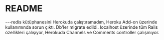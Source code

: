# README


---redis kütüphanesini Herokuda çalıştıramadım, Heroku Add-on üzerinde kullanımında sorun çıktı. Db'ler migrate edildi. localhost üzerinde tüm Rails özellikleri çalışıyor, Herokuda Channels ve Comments controller çalışmıyor. 
